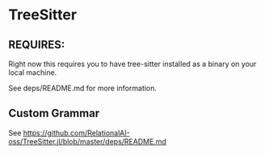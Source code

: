 # TreeSitter

## REQUIRES:
Right now this requires you to have tree-sitter installed as a binary on your local machine.

See deps/README.md for more information.

## Custom Grammar
See https://github.com/RelationalAI-oss/TreeSitter.jl/blob/master/deps/README.md
